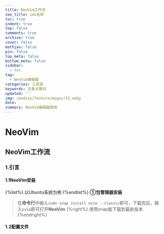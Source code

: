 ```yaml
---
title: NeoVim工作流
seo_title: seo名称
toc: true
indent: true
top: false
comments: true
archive: true
cover: false
mathjax: false
pin: false
top_meta: false
bottom_meta: false
sidebar:
  - toc
tag:
  - NeoVim编辑器
categories: 工具链
keywords: 文章关键词
updated: ''
img: /medias/featureimages/15.webp
date:
summary: NeoVim编辑器使用
---
```

# NeoVim
## NeoVim工作流
### 1.引言
#### 1.1NeoVim安装
{%list%}
以Ubuntu系统为例
{%endlist%}
**①包管理器安装**
>在**命令行**中输入`sudo snap install nvim --classic`即可，下载完后，输入`nvim`即可打开**NeoVim**
{%right%}
使用snap能下载到最新版本
{%endright%}
#### 1.2配置文件
